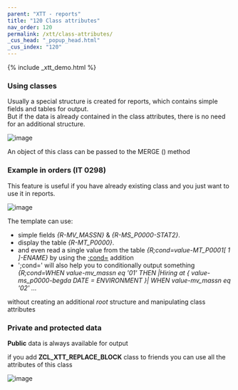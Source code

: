 ```yaml
---
parent: "XTT - reports"
title: "120 Class attributes"
nav_order: 120
permalink: /xtt/class-attributes/
_cus_head: "_popup_head.html"
_cus_index: "120"
---
```


{% include _xtt_demo.html %}

### Using classes
Usually a special structure is created for reports, which contains simple fields and tables for output.\
But if the data is already contained in the class attributes, there is no need for an additional structure.

![image](https://user-images.githubusercontent.com/36256417/103114165-cf74ce00-4687-11eb-967d-6da7257c6257.png)

An object of this class can be passed to the MERGE () method

### Example in orders (IT 0298)

This feature is useful if you have already existing class and you just want to use it in reports.

![image](https://user-images.githubusercontent.com/36256417/103114357-65a8f400-4688-11eb-84d9-725a941be7dc.png)

The template can use:
* simple fields *{R-MV_MASSN}* & *{R-MS_P0000-STAT2}*.
* display the table *{R-MT_P0000}*.
* and even read a single value from the table *{R;cond=value-MT_P0001[ 1 ]-ENAME}* by using the [;cond=](../cond/) addition
* ';cond=' will also help you to conditionally output something *{R;cond=WHEN value-mv_massn eq '01' THEN \|Hiring at { value-ms_p0000-begda DATE = ENVIRONMENT }\| WHEN value-mv_massn eq '02' ...*

without creating an additional *root* structure and manipulating class attributes

### Private and protected data

**Public** data is always available for output

if you add **ZCL_XTT_REPLACE_BLOCK** class to friends you can use all the attributes of this class

![image](https://user-images.githubusercontent.com/36256417/103114499-013a6480-4689-11eb-9f7e-b782feb61603.png)


